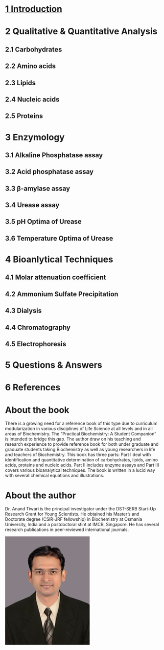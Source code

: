 # [1 Introduction](https:://practical.md)

# 2 Qualitative & Quantitative Analysis
  ## 2.1 Carbohydrates
  ## 2.2 Amino acids
  ## 2.3 Lipids
  ## 2.4 Nucleic acids
  ## 2.5 Proteins
  
# 3 Enzymology
   ## 3.1 Alkaline Phosphatase assay
   ## 3.2 Acid phosphatase assay
   ## 3.3 β-amylase assay
   ## 3.4 Urease assay
   ## 3.5 pH Optima of Urease
   ## 3.6 Temperature Optima of Urease

# 4 Bioanlytical Techniques
   ## 4.1 Molar attenuation coefficient
   ## 4.2 Ammonium Sulfate Precipitation
   ## 4.3 Dialysis
   ## 4.4 Chromatography
   ## 4.5 Electrophoresis

# 5 Questions & Answers

# 6 References


# About the book

There is a growing need for a reference book of this type due to curriculum modularization in various disciplines of Life Science at all levels and in all areas of Biochemistry. The “Practical Biochemistry: A Student Companion” is intended to bridge this gap. The author draw on his teaching and research experience to provide reference book for both under graduate and graduate students taking Biochemistry as well as young researchers in life and teachers of Biochemistry. This book has three parts: Part I deal with identification and quantitative determination of carbohydrates, lipids, amino acids, proteins and nucleic acids. Part II includes enzyme assays and Part III covers various bioanalytical techniques. The book is written in a lucid way with several chemical equations and illustrations.

# About the author

Dr. Anand Tiwari is the principal investigator under the DST-SERB Start-Up Research Grant for Young Scientists. He obtained his Master’s and Doctorate degree (CSIR-JRF fellowship) in Biochemistry at Osmania University, India and a postdoctoral stint at IMCB, Singapore. He has several research publications in peer-reviewed international journals.

![pic](mypic.png)
